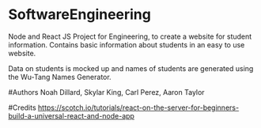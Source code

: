 # SoftwareEngineering
Node and React JS Project for Engineering, to create a website for student information. Contains basic information about students in an easy to use website. 

Data on students is mocked up and names of students are generated using the Wu-Tang Names Generator.

#Authors
Noah Dillard, Skylar King, Carl Perez, Aaron Taylor

#Credits
https://scotch.io/tutorials/react-on-the-server-for-beginners-build-a-universal-react-and-node-app